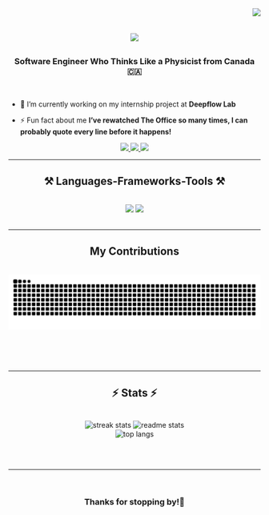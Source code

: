 <img align="right" src="https://visitor-badge.laobi.icu/badge?page_id=b-like-bahar.b-like-bahar" />

<h1 align="center">
    <img src="https://readme-typing-svg.herokuapp.com/?font=Righteous&size=35&center=true&vCenter=true&width=500&height=70&duration=4000&lines=Hi+There!+👋;+I'm+Bahar+Hamzeh!;" />
</h1>

<h3 align="center">Software Engineer Who Thinks Like a Physicist from Canada 🇨🇦</h3>

<br />

- 🔭 I’m currently working on my internship project at **Deepflow Lab**

- ⚡ Fun fact about me **I’ve rewatched The Office so many times, I can probably quote every line before it happens!**


 <div align="center"> 
  <a href="mailto:blikebahar76@gmail.com">
    <img src="https://img.shields.io/badge/Gmail-333333?style=for-the-badge&logo=gmail&logoColor=red" />
  </a>
  <a href="https://www.linkedin.com/in/bahareh-hamzeh/" target="_blank">
    <img src="https://img.shields.io/badge/LinkedIn-0077B5?style=for-the-badge&logo=linkedin&logoColor=white" target="_blank" />
  </a>
  <a href="https://blikebahar.netlify.app/" target="_blank">
     <img src="https://img.shields.io/badge/Portfolio-FF5722?style=for-the-badge&logo=todoist&logoColor=white" target="_blank" /> 
  </a>
</div>

 <hr/>

<h2 align="center">⚒️ Languages-Frameworks-Tools ⚒️</h2>
<br/>

<div align="center">
    <img src="https://skillicons.dev/icons?i=react,next,html,css,sass,tailwind,vscode,notion,github,git" />
    <img src="https://skillicons.dev/icons?i=nodejs,python,javascript,typescript,supabase,express,mysql,postman" /><br>
</div>

<br/>
<hr/>

<div align="center">
  <h2>My Contributions</h2>
  <br>
  <img alt="snake eating my contributions" src="https://raw.githubusercontent.com/b-like-bahar/b-like-bahar/output/github-contribution-grid-snake.svg" />
  
  <br/><br/><br/>
</div>

<hr/>

<h2 align="center">⚡ Stats ⚡</h2>
<br>
<div align=center>
  <img width=390 src="https://streak-stats.demolab.com/?user=b-like-bahar&theme=react&border_radius=10" alt="streak stats"/>
  <img width=390 src="https://github-readme-stats.vercel.app/api?username=b-like-bahar&show_icons=true&theme=react&rank_icon=github&border_radius=10" alt="readme stats" />
  <br/>
  <img width=325 align="center" src="https://github-readme-stats.vercel.app/api/top-langs/?username=b-like-bahar&hide=HTML&langs_count=8&layout=compact&theme=react&border_radius=10&size_weight=0.5&count_weight=0.5&exclude_repo=github-readme-stats" alt="top langs" />
</div>

<br/><br/>

<hr/>

<br/>

<h3 align="center">Thanks for stopping by!🙌</h3>

